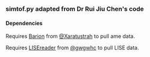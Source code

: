 ### simtof.py adapted from Dr Rui Jiu Chen's code

#### Dependencies
Requires [Barion](https://github.com/xaratustrah/barion) from [@Xaratustrah](https://github.com/xaratustrah) to pull ame data.

Requires [LISEreader](https://github.com/gwgwhc/lisereader) from [@gwgwhc](https://github.com/gwgwhc) to pull LISE data.